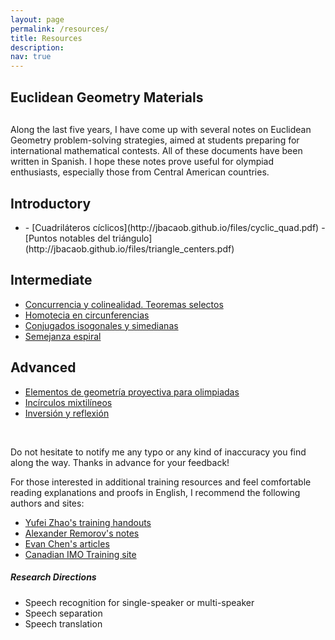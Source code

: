 ```yaml
---
layout: page
permalink: /resources/
title: Resources
description: 
nav: true
---
```


<style>
.myDiv {
    margin: 30px 0px 30px 0px;
}
</style>

<style>
.myDiv2 {
    margin: 15px 0px 15px 0px;
}
</style>

<div class="Resources">

<div class="myDiv">
<h2> Euclidean Geometry Materials </h2>
</div>
  
Along the last five years, I have come up with several notes on Euclidean Geometry problem-solving strategies, 
aimed at students preparing for international mathematical contests. All of these documents have been written in Spanish. I hope these notes prove useful for olympiad enthusiasts, especially those from Central American countries. 
    
<div class="myDiv2">
<h2> Introductory </h2>
</div>

<ul>
<li>
- [Cuadriláteros cíclicos](http://jbacaob.github.io/files/cyclic_quad.pdf)
- [Puntos notables del triángulo](http://jbacaob.github.io/files/triangle_centers.pdf) </li>
</ul>

<div class="myDiv2">
<h2> Intermediate </h2>
</div>

- [Concurrencia y colinealidad. Teoremas selectos](http://jbacaob.github.io/files/conc_col.pdf)
- [Homotecia en circunferencias](http://jbacaob.github.io/files/homot_circ.pdf)
- [Conjugados isogonales y simedianas](http://jbacaob.github.io/files/conj_isog.pdf)
- [Semejanza espiral](http://jbacaob.github.io/files/sem_espiral.pdf)
    
<div class="myDiv2">
<h2> Advanced </h2>
</div>

- [Elementos de geometría proyectiva para olimpiadas](http://jbacaob.github.io/files/proj_geo.pdf)
- [Incírculos mixtilíneos](http://jbacaob.github.io/files/mixt_incircles.pdf)
- [Inversión y reflexión](http://jbacaob.github.io/files/inv_refl.pdf)
<br/>

Do not hesitate to notify me any typo or any kind of inaccuracy you find along the way. Thanks in advance for your feedback!  

For those interested in additional training resources and feel comfortable reading explanations and proofs in English, I recommend the following authors and sites:
- [Yufei Zhao's training handouts](https://yufeizhao.com/olympiad/)
- [Alexander Remorov's notes](https://alexanderrem.weebly.com/math-competitions.html)
- [Evan Chen's articles](https://web.evanchen.cc/olympiad.html)
- [Canadian IMO Training site](https://sites.google.com/site/imocanada/2021-winter-camp)

##### Research Directions
- Speech recognition for single-speaker or multi-speaker
- Speech separation
- Speech translation

